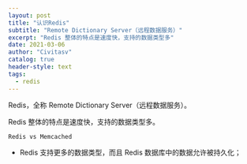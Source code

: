 ```yaml
---
layout: post
title: "认识Redis"
subtitle: "Remote Dictionary Server（远程数据服务）"
excerpt: "Redis 整体的特点是速度快，支持的数据类型多"
date: 2021-03-06
author: "Civitasv"
catalog: true
header-style: text
tags:
  - redis
---
```


Redis，全称 Remote Dictionary Server（远程数据服务）。

Redis 整体的特点是速度快，支持的数据类型多。

`Redis vs Memcached`

- Redis 支持更多的数据类型，而且 Redis 数据库中的数据允许被持久化；
